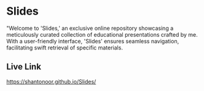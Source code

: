 # Slides
"Welcome to 'Slides,' an exclusive online repository showcasing a meticulously curated collection of educational presentations crafted by me. With a user-friendly interface, 'Slides' ensures seamless navigation, facilitating swift retrieval of specific materials. 

## Live Link
https://shantonoor.github.io/Slides/

